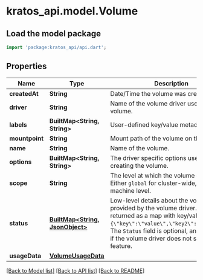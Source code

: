# kratos_api.model.Volume

## Load the model package
```dart
import 'package:kratos_api/api.dart';
```

## Properties
Name | Type | Description | Notes
------------ | ------------- | ------------- | -------------
**createdAt** | **String** | Date/Time the volume was created. | [optional] 
**driver** | **String** | Name of the volume driver used by the volume. | 
**labels** | **BuiltMap&lt;String, String&gt;** | User-defined key/value metadata. | 
**mountpoint** | **String** | Mount path of the volume on the host. | 
**name** | **String** | Name of the volume. | 
**options** | **BuiltMap&lt;String, String&gt;** | The driver specific options used when creating the volume. | 
**scope** | **String** | The level at which the volume exists. Either `global` for cluster-wide, or `local` for machine level. | 
**status** | [**BuiltMap&lt;String, JsonObject&gt;**](JsonObject.md) | Low-level details about the volume, provided by the volume driver. Details are returned as a map with key/value pairs: `{\"key\":\"value\",\"key2\":\"value2\"}`.  The `Status` field is optional, and is omitted if the volume driver does not support this feature. | [optional] 
**usageData** | [**VolumeUsageData**](VolumeUsageData.md) |  | [optional] 

[[Back to Model list]](../README.md#documentation-for-models) [[Back to API list]](../README.md#documentation-for-api-endpoints) [[Back to README]](../README.md)


